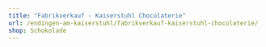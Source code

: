 ```yaml
---
title: "Fabrikverkauf - Kaiserstuhl Chocolaterie"
url: /endingen-am-kaiserstuhl/fabrikverkauf-kaiserstuhl-chocolaterie/
shop: Schokolade
---
```


